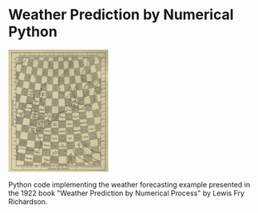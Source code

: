 # Weather Prediction by Numerical Python

<img src="https://github.com/prl900/wpnp/raw/master/WPNP.png" alt="drawing" width="200"/>

Python code implementing the weather forecasting example presented in the 1922 book "Weather Prediction by Numerical Process" by Lewis Fry Richardson.
